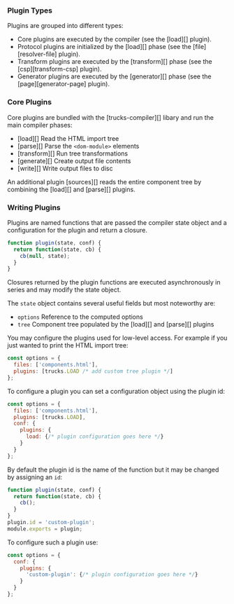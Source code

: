 ### Plugin Types

Plugins are grouped into different types:

* Core plugins are executed by the compiler (see the [load][] plugin).
* Protocol plugins are initialized by the [load][] phase  (see the [file][resolver-file] plugin).
* Transform plugins are executed by the [transform][] phase (see the [csp][transform-csp] plugin).
* Generator plugins are executed by the [generator][] phase (see the [page][generator-page] plugin).

### Core Plugins

Core plugins are bundled with the [trucks-compiler][] libary and run the main compiler phases:

* [load][] Read the HTML import tree
* [parse][] Parse the `<dom-module>` elements
* [transform][] Run tree transformations
* [generate][] Create output file contents
* [write][] Write output files to disc

An additional plugin [sources][] reads the entire component tree by combining the [load][] and [parse][] plugins.

### Writing Plugins

Plugins are named functions that are passed the compiler state object and a configuration for the plugin and return a closure.

```javascript
function plugin(state, conf) {
  return function(state, cb) {
    cb(null, state); 
  }
}
```

Closures returned by the plugin functions are executed asynchronously in series and may modify the state object.

The `state` object contains several useful fields but most noteworthy are:

* `options` Reference to the computed options
* `tree` Component tree populated by the [load][] and [parse][] plugins

You may configure the plugins used for low-level access. For example if you just wanted to print the HTML import tree:

```javascript
const options = {
  files: ['components.html'],
  plugins: [trucks.LOAD /* add custom tree plugin */]
};
```

To configure a plugin you can set a configuration object using the plugin id:

```javascript
const options = {
  files: ['components.html'],
  plugins: [trucks.LOAD],
  conf: {
    plugins: {
      load: {/* plugin configuration goes here */}
    }
  }
};
```

By default the plugin id is the name of the function but it may be changed by assigning an `id`:

```javascript
function plugin(state, conf) {
  return function(state, cb) {
    cb(); 
  }
}
plugin.id = 'custom-plugin';
module.exports = plugin;
```

To configure such a plugin use:

```javascript
const options = {
  conf: {
    plugins: {
      'custom-plugin': {/* plugin configuration goes here */}
    }
  }
};
```

